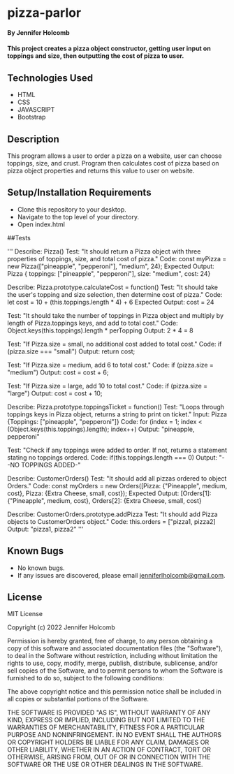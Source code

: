 # pizza-parlor

#### By Jennifer Holcomb

#### This project creates a pizza object constructor, getting user input on toppings and size, then outputting the cost of pizza to user.

## Technologies Used

* HTML
* CSS
* JAVASCRIPT
* Bootstrap

## Description

This program allows a user to order a pizza on a website, user can choose toppings, size, and crust.  Program then calculates cost of pizza based on pizza object properties and returns this value to user on website.

## Setup/Installation Requirements

* Clone this repository to your desktop.
* Navigate to the top level of your directory.
* Open index.html

##Tests

''' 
Describe: Pizza()
Test: "It should return a Pizza object with three properties of toppings, size, and total cost of pizza."
Code: const myPizza = new Pizza(["pineapple", "pepperoni"], "medium", 24);
Expected Output: Pizza { toppings: ["pineapple", "pepperoni"], size: "medium", cost: 24}

Describe: Pizza.prototype.calculateCost = function()
Test: "It should take the user's topping and size selection, then determine cost of pizza."
Code: let cost = 10 + (this.toppings.length * 4) + 6
Expected Output: cost = 24

Test: "It should take the number of toppings in Pizza object and multiply by length of Pizza.toppings keys, and add to total cost."
Code: Object.keys(this.toppings).length * perTopping
Output: 2 * 4 = 8

Test: "If Pizza.size = small, no additional cost added to total cost."
Code: if (pizza.size === "small")
Output: return cost;

Test: "If Pizza.size = medium, add 6 to total cost."
Code: if (pizza.size = "medium")
Output: cost = cost + 6;

Test: "If Pizza.size = large, add 10 to total cost."
Code: if (pizza.size = "large")
Output: cost = cost + 10;

Describe: Pizza.prototype.toppingsTicket = function()
Test: "Loops through toppings keys in Pizza object, returns a string to print on ticket."
Input: Pizza {Toppings: ["pineapple", "pepperoni"]}
Code:  for (index = 1; index < (Object.keys(this.toppings).length); index++)
Output: "pineapple, pepperoni"

Test: "Check if any toppings were added to order. If not, returns a statement stating no toppings ordered.
Code: if(this.toppings.length === 0)
Output: "--NO TOPPINGS ADDED-"

Describe: CustomerOrders()
Test: "It should add all pizzas ordered to object Orders."
Code: const myOrders = new Orders([Pizza: {"Pineapple", medium, cost}, Pizza: {Extra Cheese, small, cost});
Expected Output: [Orders[1]: {"Pineapple", medium, cost}, Orders[2]: {Extra Cheese, small, cost}

Describe: CustomerOrders.prototype.addPizza
Test: "It should add Pizza objects to CustomerOrders object."
Code: this.orders = ["pizza1, pizza2]
Output: "pizza1, pizza2"
'''

## Known Bugs
* No known bugs.
* If any issues are discovered, please email jenniferlholcomb@gmail.com.

## License

MIT License

Copyright (c) 2022 Jennifer Holcomb

Permission is hereby granted, free of charge, to any person obtaining a copy
of this software and associated documentation files (the "Software"), to deal
in the Software without restriction, including without limitation the rights
to use, copy, modify, merge, publish, distribute, sublicense, and/or sell
copies of the Software, and to permit persons to whom the Software is
furnished to do so, subject to the following conditions:

The above copyright notice and this permission notice shall be included in all
copies or substantial portions of the Software.

THE SOFTWARE IS PROVIDED "AS IS", WITHOUT WARRANTY OF ANY KIND, EXPRESS OR
IMPLIED, INCLUDING BUT NOT LIMITED TO THE WARRANTIES OF MERCHANTABILITY,
FITNESS FOR A PARTICULAR PURPOSE AND NONINFRINGEMENT. IN NO EVENT SHALL THE
AUTHORS OR COPYRIGHT HOLDERS BE LIABLE FOR ANY CLAIM, DAMAGES OR OTHER
LIABILITY, WHETHER IN AN ACTION OF CONTRACT, TORT OR OTHERWISE, ARISING FROM,
OUT OF OR IN CONNECTION WITH THE SOFTWARE OR THE USE OR OTHER DEALINGS IN THE
SOFTWARE.